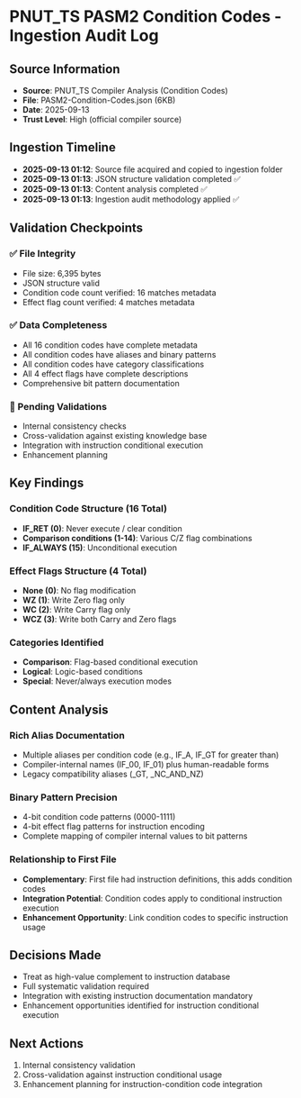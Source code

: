 # PNUT_TS PASM2 Condition Codes - Ingestion Audit Log

## Source Information
- **Source**: PNUT_TS Compiler Analysis (Condition Codes)
- **File**: PASM2-Condition-Codes.json (6KB)
- **Date**: 2025-09-13
- **Trust Level**: High (official compiler source)

## Ingestion Timeline
- **2025-09-13 01:12**: Source file acquired and copied to ingestion folder
- **2025-09-13 01:13**: JSON structure validation completed ✅
- **2025-09-13 01:13**: Content analysis completed ✅
- **2025-09-13 01:13**: Ingestion audit methodology applied ✅

## Validation Checkpoints

### ✅ File Integrity
- File size: 6,395 bytes
- JSON structure valid
- Condition code count verified: 16 matches metadata
- Effect flag count verified: 4 matches metadata

### ✅ Data Completeness  
- All 16 condition codes have complete metadata
- All condition codes have aliases and binary patterns
- All condition codes have category classifications
- All 4 effect flags have complete descriptions
- Comprehensive bit pattern documentation

### 🔄 Pending Validations
- Internal consistency checks
- Cross-validation against existing knowledge base
- Integration with instruction conditional execution
- Enhancement planning

## Key Findings

### Condition Code Structure (16 Total)
- **IF_RET (0)**: Never execute / clear condition
- **Comparison conditions (1-14)**: Various C/Z flag combinations
- **IF_ALWAYS (15)**: Unconditional execution

### Effect Flags Structure (4 Total)
- **None (0)**: No flag modification
- **WZ (1)**: Write Zero flag only
- **WC (2)**: Write Carry flag only  
- **WCZ (3)**: Write both Carry and Zero flags

### Categories Identified
- **Comparison**: Flag-based conditional execution
- **Logical**: Logic-based conditions
- **Special**: Never/always execution modes

## Content Analysis

### Rich Alias Documentation
- Multiple aliases per condition code (e.g., IF_A, IF_GT for greater than)
- Compiler-internal names (IF_00, IF_01) plus human-readable forms
- Legacy compatibility aliases (_GT, _NC_AND_NZ)

### Binary Pattern Precision
- 4-bit condition code patterns (0000-1111)
- 4-bit effect flag patterns for instruction encoding
- Complete mapping of compiler internal values to bit patterns

### Relationship to First File
- **Complementary**: First file had instruction definitions, this adds condition codes
- **Integration Potential**: Condition codes apply to conditional instruction execution
- **Enhancement Opportunity**: Link condition codes to specific instruction usage

## Decisions Made
- Treat as high-value complement to instruction database
- Full systematic validation required
- Integration with existing instruction documentation mandatory
- Enhancement opportunities identified for instruction conditional execution

## Next Actions
1. Internal consistency validation
2. Cross-validation against instruction conditional usage
3. Enhancement planning for instruction-condition code integration